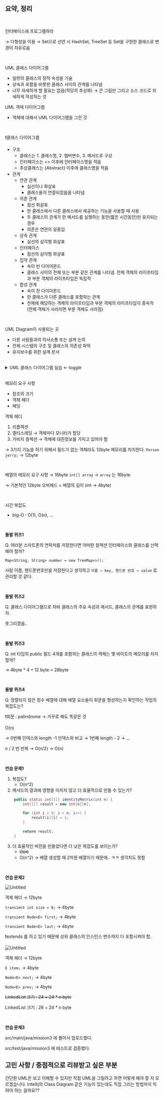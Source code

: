 ## 요약, 정리 

<br>

인터페이스에 프로그램하라

→ 다형성을 이용 → Set으로 선언 시 HashSet, TreeSet 등 Set을 구현한 클래스로 변경이 자유로움

<br>

UML 클래스 다이어그램

- 일련의 클래스의 정적 속성을 기술
- 상속과 포함을 비롯한 클래스 사이의 관계를 나타냄
- 너무 자세하게 할 필요는 없음(적당히 추상화) → 큰 그림만 그리고 소스 코드로 자세하게 작성하는 것

UML 객체 다이어그램

- 객체에 대해서 UML 다이어그램을 그린 것

<br>

❗클래스 다이어그램

- 구조
    - 클래스는 1. 클래스명, 2. 멤버변수, 3. 메서드로 구성
    - 인터페이스는 <<interface>> 이후에 인터페이스명을 적음
    - 추상클래스는 {Abstract} 이후에 클래스명을 적음
- 관계
    - 연관 관계
        - 실선이나 화살표
        - 클래스들이 연결되었음을 나타냄
    - 의존 관계
        - 점선 화살표
        - 한 클래스에서 다른 클래스에서 제공하는 기능을 사용할 때 사용
        - 두 클래스의 관계가 한 메서드를 실행하는 동안(짧은 시간동안)만 유지되는 경우
        - 의존은 연관의 일종임
    - 상속 관계
        - 실선의 삼각형 화살표
    - 인터페이스
        - 점선의 삼각형 화살표
    - 집약 관계
        - 속이 빈 다이어몬드
        - 클래스 사이의 전체 또는 부분 같은 관계를 나타냄. 전체 객체의 라이프타임과 부분 객체의 라이프타임은 독립적
    - 합성 관계
        - 속이 찬 다이아몬드
        - 한 클래스가 다른 클래스를 포함하는 관계
        - 전체에 해당하는 객체의 라이프타임과 부분 객체의 라이프타임이 종속적 (전체 객체가 사라지면 부분 객체도 사라짐)

<br>

UML Diagram이 사용되는 곳
- 다른 사람들과의 의사소통 또는 설계 논의
- 전체 시스템의 구조 및 클래스의 의존성 파악
- 유지보수를 위한 설계 문서

<br>

<details>
<summary>UML 클래스 다이어그램 실습   ← toggle </space></summary>
<div markdown="1">

```java
    public class BurgerKing {

	    public static void main(String[] args) {
	        Burger burger = new Burger(new ChickenPatty());
	        burger.eat();
         }
   
    }
```

```java
    public interface Eatable {
    
    	public void eat();
    
    }
```

```java
    public class Burger implements Eatable {
    
    	private final Patty patty;
    
    	public Burger(Patty patty) {
    		this.patty = patty;
    	}
    
    	@Override
    	public void eat() {
    		patty.getPattyName();
    		System.out.println("버거 먹고싶다");
    	}
    }
```

```java
    public abstract class Patty {
    
    	abstract void getPattyName();
    
    }
```

```java
    public class ChickenPatty extends Patty {
    
    	@Override
    	void getPattyName() {
    		System.out.print("치킨");
    	}
    }
```

```java
    public class BeefPatty extends Patty {
    
    	@Override
    	void getPattyName() {
    		System.out.print("비프");
    	}
    }
```

**Intellij UML Class Diagram**

![Untitled](https://s3.us-west-2.amazonaws.com/secure.notion-static.com/44cfb39c-ccfb-4a1a-9f36-3be527e69fbd/Untitled.png?X-Amz-Algorithm=AWS4-HMAC-SHA256&X-Amz-Content-Sha256=UNSIGNED-PAYLOAD&X-Amz-Credential=AKIAT73L2G45EIPT3X45%2F20220115%2Fus-west-2%2Fs3%2Faws4_request&X-Amz-Date=20220115T081902Z&X-Amz-Expires=86400&X-Amz-Signature=31cf642e52437f17cc05cbf753aa89b4cc9845d454cc920502b5aa0ce4153f40&X-Amz-SignedHeaders=host&response-content-disposition=filename%20%3D%22Untitled.png%22&x-id=GetObject)

`Eatable` Interface를 `Burger` Class가 상속하고 있으므로 삼각형의 점선 화살표로 나타낸다.

`Patty` abstract Class를 `ChickenPatty`, `BeefPatty` Class가 상속하고 있으므로 삼각형의 실선 화살표로 나타낸다.

`Burger` Class는 멤버변수로 `Patty patty;` 를 가지고 있고 생성자로 `Patty` abstract Class를 받고 있으므로 `Burger`와 `Patty`는 연관 관계가 있다. 버거 하나당 패티 하나씩 생성되므로 숫자 1을 표시한다.

또한 `Burger` 는 `Patty`를 잠깐 사용하고 있기 때문에 의존 관계를 갖고 있다. 따라서 화살표 모양의 점선으로 나타내는 선도 있다.

`Patty`는 `Burger` 객체가 사라져도 계속 메모리에 존재할 수 있기 때문에 `Patty`와 `Burger`는 집약관계이다. 속이 빈 마름모로 나타나야 할 것으로 보이는데 Intellij 에서는 속이 차 있는 마름모(합성 관계)로 나타내고 있다. → 이해 안됨.

`BurgerKing` Class는 `Burger` Class와 `ChickenPatty` Class에서 new 를 통해서 객체를 생성하고 있다. 또한 아주 잠깐 사용하고 있기 때문에 `BurgerKing` 과 `Burger, ChickenPatty` 는 서로 의존 관계이다. 의존관계이므로 화살표 모양의 점선으로 나타낸다.


</div>
</details>

<br>

메모리 요구 사항

- 참조의 크기
- 객체 헤더
- 패딩

객체 헤더

1. 리플렉션
2. 멀티스레딩 → 객체마다 모니터가 할당
3. 가비지 컬렉션 → 객체에 대한정보를 가지고 있어야 함

→ 3가지 기능을 하기 위해서 필드가 없는 객체라도 12byte 메모리를 차지한다. `Person jerry;` → 12byte

<br>

배열의 메모리 요구 사항 → 16byte   `int[] array` → `array` 는 16byte

→ 기본적인 12byte 오버헤드 + 배열의 길이 (int → 4byte)

<br>

시간 복잡도

- big-O : O(1), O(n), ...

<br>

**돌발 퀴즈1**

Q. 여러분 스마트폰의 연락처를 저장한다면 어떠한 컬렉션 인터페이스와 클래스를 선택해야 할까?

`Map<String, String> number = new TreeMap<>();`

사람 이름, 핸드폰번호만을 저장한다고 생각하고 `이름 → key, 핸드폰 번호 → value` 로 관리할 것 같다.

<br>

**돌발 퀴즈2**

Q. 클래스 다이어그램으로 자바 클래스의 주요 속성과 메서드, 클래스의 관계를 표현하자.

못그리겠음..

<br>

**돌발 퀴즈3**

Q. int 타입의 public 필드 4개를 포함하는 클래스의 객체는 몇 바이트의 메모리를 차지할까?

→ 4byte * 4 + 12 byte = 28byte

<br>

**돌발 퀴즈4**

Q. 정렬되지 않은 정수 배열에 대해 배열 요소들이 회문을 형성하는지 확인하는 작업의 복잡도는?

❗회문 : palindrome → 거꾸로 해도 똑같은 것

O(n)

→ 0번째 인덱스와 length -1 인덱스와 비교 → 1번째 length - 2 → ...

n / 2 번 반복 → O(n/2) → O(n)

<br>

**연습 문제1**

1. 복잡도?
    - O(n^2)
2. 메서드의 결과에 영향을 미치지 않고 더 효율적으로 만들 수 있는가?

```java
    public static int[][] identityMatrix(int n) {
    	int[][] result = new int[n][n];
    
    	for (int i = 0; i < n; i++) {
    		result[i][i] = 1;
    	}
    
    	return result;
    }
 ```

3. 더 효율적인 버전을 만들었다면 더 낮은 복잡도를 보이는가?
    - ~~O(n)~~
    - O(n^2) → 배열 생성할 때 2차원 배열이기 때문에.. ㅋㅋ 생각치도 못함

<br>

**연습 문제2**

![Untitled](https://s3.us-west-2.amazonaws.com/secure.notion-static.com/2cbf97f4-0326-4145-9792-f84c438ec394/Untitled.png?X-Amz-Algorithm=AWS4-HMAC-SHA256&X-Amz-Content-Sha256=UNSIGNED-PAYLOAD&X-Amz-Credential=AKIAT73L2G45EIPT3X45%2F20220115%2Fus-west-2%2Fs3%2Faws4_request&X-Amz-Date=20220115T081926Z&X-Amz-Expires=86400&X-Amz-Signature=9703064954529982bfda14ab85796c3faae2056203da4cbe43578732dd92da23&X-Amz-SignedHeaders=host&response-content-disposition=filename%20%3D%22Untitled.png%22&x-id=GetObject)

객체 헤더 → 12byte

`transient int size = 0;` → 4byte

`transient Node<E> first;` → 4byte

`transient Node<E> last;` → 4byte

❗extends 를 하고 있기 때문에 상위 클래스의 인스턴스 변수까지 다 포함시켜야 함.

![Untitled](https://s3.us-west-2.amazonaws.com/secure.notion-static.com/f4269a22-296c-422b-a482-53959d33db74/Untitled.png?X-Amz-Algorithm=AWS4-HMAC-SHA256&X-Amz-Content-Sha256=UNSIGNED-PAYLOAD&X-Amz-Credential=AKIAT73L2G45EIPT3X45%2F20220115%2Fus-west-2%2Fs3%2Faws4_request&X-Amz-Date=20220115T081937Z&X-Amz-Expires=86400&X-Amz-Signature=0dfc1237543ff606b0fd126ab6b62d43afc615844e78a8026d061bf384441077&X-Amz-SignedHeaders=host&response-content-disposition=filename%20%3D%22Untitled.png%22&x-id=GetObject)

객체 헤더 → 12byte

`E item;` → 4byte

`Node<E> next;` → 4byte

`Node<E> prev;` → 4byte

~~LinkedList 크기 : 24 + 24 * n  byte~~

LinkedList 크기 : 28 + 24 * n  byte

<br>

**연습 문제3**

src/main/java/mission3 에 풀어서 업로드했다.

src/test/java/mission3 에 테스트로 검증했다.


## 고민 사항 / 중점적으로 리뷰받고 싶은 부분

간단한 UML은 보고 이해할 수 있지만 직접 UML을 그릴려고 하면 어떻게 해야 할 지 모르겠습니다. Intellij의 Class Diagram 같은 기능이 있는데도 직접 그리는 방법까지 익혀야 하는 걸까요??

_<!-- 함께 고민해주었으면 하는 부분 -->_
